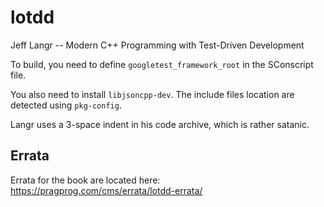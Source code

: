 # lotdd

Jeff Langr -- Modern C++ Programming with Test-Driven Development

To build, you need to define `googletest_framework_root` in the SConscript file.

You also need to install `libjsoncpp-dev`.  The include files location are
detected using `pkg-config`.

Langr uses a 3-space indent in his code archive, which is rather satanic.

## Errata

Errata for the book are located here:
https://pragprog.com/cms/errata/lotdd-errata/

